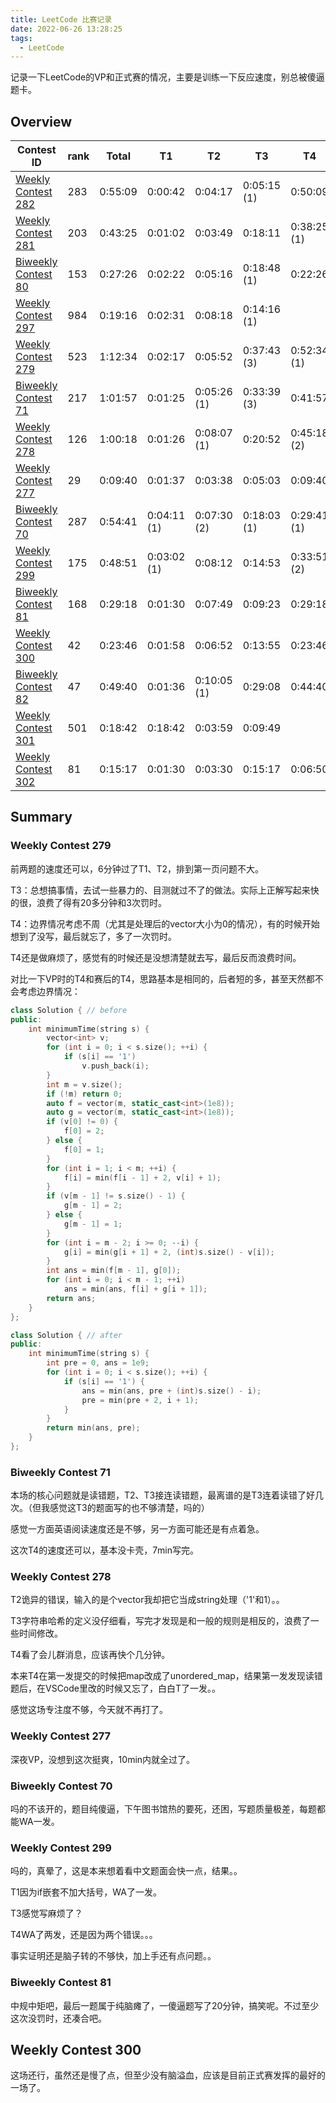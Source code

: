 ```yaml
---
title: LeetCode 比赛记录
date: 2022-06-26 13:28:25
tags: 
  - LeetCode
---
```


记录一下LeetCode的VP和正式赛的情况，主要是训练一下反应速度，别总被傻逼题卡。

<!-- more-->

## Overview

| Contest ID                                                   | rank | Total   | T1          | T2          | T3          | T4          | Date       |
| ------------------------------------------------------------ | ---- | ------- | ----------- | ----------- | ----------- | ----------- | ---------- |
| [Weekly Contest 282](https://leetcode.com/contest/weekly-contest-282) | 283  | 0:55:09 | 0:00:42     | 0:04:17     | 0:05:15 (1) | 0:50:09     | 2022/06/08 |
| [Weekly Contest 281](https://leetcode.com/contest/weekly-contest-281) | 203  | 0:43:25 | 0:01:02     | 0:03:49     | 0:18:11     | 0:38:25 (1) | 2022/06/09 |
| [Biweekly Contest 80](https://leetcode.com/contest/biweekly-contest-80) | 153  | 0:27:26 | 0:02:22     | 0:05:16     | 0:18:48 (1) | 0:22:26     | 2022/06/11 |
| [Weekly Contest 297](https://leetcode.com/contest/weekly-contest-297) | 984  | 0:19:16 | 0:02:31     | 0:08:18     | 0:14:16 (1) |             | 2022/06/12 |
| [Weekly Contest 279](https://leetcode.com/contest/weekly-contest-279) | 523  | 1:12:34 | 0:02:17     | 0:05:52     | 0:37:43 (3) | 0:52:34 (1) | 2022/06/16 |
| [Biweekly Contest 71](https://leetcode.com/contest/biweekly-contest-71) | 217  | 1:01:57 | 0:01:25     | 0:05:26 (1) | 0:33:39 (3) | 0:41:57     | 2022/06/16 |
| [Weekly Contest 278](https://leetcode.com/contest/weekly-contest-278) | 126  | 1:00:18 | 0:01:26     | 0:08:07 (1) | 0:20:52     | 0:45:18 (2) | 2022/06/16 |
| [Weekly Contest 277](https://leetcode.com/contest/weekly-contest-277) | 29   | 0:09:40 | 0:01:37     | 0:03:38     | 0:05:03     | 0:09:40     | 2022/06/17 |
| [Biweekly Contest 70](https://leetcode.com/contest/biweekly-contest-70) | 287  | 0:54:41 | 0:04:11 (1) | 0:07:30 (2) | 0:18:03 (1) | 0:29:41 (1) | 2022/06/17 |
| [Weekly Contest 299](https://leetcode.com/contest/weekly-contest-299) | 175  | 0:48:51 | 0:03:02 (1) | 0:08:12     | 0:14:53     | 0:33:51 (2) | 2022/06/26 |
| [Biweekly Contest 81](https://leetcode.com/contest/biweekly-contest-81) | 168  | 0:29:18 | 0:01:30     | 0:07:49     | 0:09:23     | 0:29:18     | 2022/07/02 |
| [Weekly Contest 300](https://leetcode.com/contest/weekly-contest-300) | 42   | 0:23:46 | 0:01:58     | 0:06:52     | 0:13:55     | 0:23:46     | 2022/07/03 |
| [Biweekly Contest 82](https://leetcode.com/contest/biweekly-contest-82) | 47   | 0:49:40 | 0:01:36     | 0:10:05 (1) | 0:29:08     | 0:44:40     | 2020/07/09 |
| [Weekly Contest 301](https://leetcode.com/contest/weekly-contest-301) | 501  | 0:18:42 | 0:18:42     | 0:03:59     | 0:09:49     |             | 2020/07/10 |
| [Weekly Contest 302](https://leetcode.com/contest/weekly-contest-302) | 81   | 0:15:17 | 0:01:30     | 0:03:30     | 0:15:17     | 0:06:50     | 2020/07/17 |

## Summary

### Weekly Contest 279

前两题的速度还可以，6分钟过了T1、T2，排到第一页问题不大。

T3：总想搞事情，去试一些暴力的、目测就过不了的做法。实际上正解写起来快的很，浪费了得有20多分钟和3次罚时。

T4：边界情况考虑不周（尤其是处理后的vector大小为0的情况），有的时候开始想到了没写，最后就忘了，多了一次罚时。

T4还是做麻烦了，感觉有的时候还是没想清楚就去写，最后反而浪费时间。

对比一下VP时的T4和赛后的T4，思路基本是相同的，后者短的多，甚至天然都不会考虑边界情况：

```cpp
class Solution { // before
public:
    int minimumTime(string s) {
        vector<int> v;
        for (int i = 0; i < s.size(); ++i) {
            if (s[i] == '1')
                v.push_back(i);
        }
        int m = v.size();
        if (!m) return 0;
        auto f = vector(m, static_cast<int>(1e8));
        auto g = vector(m, static_cast<int>(1e8));
        if (v[0] != 0) {
            f[0] = 2;
        } else {
            f[0] = 1;
        }
        for (int i = 1; i < m; ++i) {
            f[i] = min(f[i - 1] + 2, v[i] + 1);
        }
        if (v[m - 1] != s.size() - 1) {
            g[m - 1] = 2;
        } else {
            g[m - 1] = 1;
        }
        for (int i = m - 2; i >= 0; --i) {
            g[i] = min(g[i + 1] + 2, (int)s.size() - v[i]);
        }
        int ans = min(f[m - 1], g[0]);
        for (int i = 0; i < m - 1; ++i)
            ans = min(ans, f[i] + g[i + 1]);
        return ans;
    }
};

class Solution { // after
public:
    int minimumTime(string s) {
        int pre = 0, ans = 1e9;
        for (int i = 0; i < s.size(); ++i) {
            if (s[i] == '1') {
                ans = min(ans, pre + (int)s.size() - i);
                pre = min(pre + 2, i + 1);
            }
        }
        return min(ans, pre);
    }
};
```

### Biweekly Contest 71

本场的核心问题就是读错题，T2、T3接连读错题，最离谱的是T3连着读错了好几次。（但我感觉这T3的题面写的也不够清楚，吗的）

感觉一方面英语阅读速度还是不够，另一方面可能还是有点着急。

这次T4的速度还可以，基本没卡壳，7min写完。

### Weekly Contest 278

T2诡异的错误，输入的是个vector我却把它当成string处理（'1'和1）。。

T3字符串哈希的定义没仔细看，写完才发现是和一般的规则是相反的，浪费了一些时间修改。

T4看了会儿群消息，应该再快个几分钟。

本来T4在第一发提交的时候把map改成了unordered_map，结果第一发发现读错题后，在VSCode里改的时候又忘了，白白T了一发。。

感觉这场专注度不够，今天就不再打了。

### Weekly Contest 277

深夜VP，没想到这次挺爽，10min内就全过了。

### Biweekly Contest 70

吗的不该开的，题目纯傻逼，下午图书馆热的要死，还困，写题质量极差，每题都能WA一发。

### Weekly Contest 299

吗的，真晕了，这是本来想着看中文题面会快一点，结果。。

T1因为if嵌套不加大括号，WA了一发。

T3感觉写麻烦了？

T4WA了两发，还是因为两个错误。。。

事实证明还是脑子转的不够快，加上手还有点问题。。

### Biweekly Contest 81

中规中矩吧，最后一题属于纯脑瘫了，一傻逼题写了20分钟，搞笑呢。不过至少这次没罚时，还凑合吧。

## Weekly Contest 300

这场还行，虽然还是慢了点，但至少没有脑溢血，应该是目前正式赛发挥的最好的一场了。
